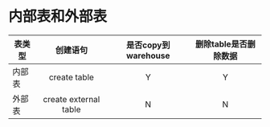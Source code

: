 内部表和外部表
===================

| 表类型        | 创建语句   | 是否copy到warehouse  |  删除table是否删除数据  |
| ------------- |:------------:| :-----:| :-----:|
| 内部表        | create table | Y | Y|
| 外部表        | create external table  |  N| N|



